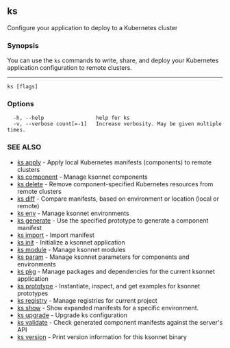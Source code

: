 ## ks

Configure your application to deploy to a Kubernetes cluster

### Synopsis


You can use the `ks` commands to write, share, and deploy your Kubernetes
application configuration to remote clusters.

----


```
ks [flags]
```

### Options

```
  -h, --help                 help for ks
  -v, --verbose count[=-1]   Increase verbosity. May be given multiple times.
```

### SEE ALSO

* [ks apply](ks_apply.md)	 - Apply local Kubernetes manifests (components) to remote clusters
* [ks component](ks_component.md)	 - Manage ksonnet components
* [ks delete](ks_delete.md)	 - Remove component-specified Kubernetes resources from remote clusters
* [ks diff](ks_diff.md)	 - Compare manifests, based on environment or location (local or remote)
* [ks env](ks_env.md)	 - Manage ksonnet environments
* [ks generate](ks_generate.md)	 - Use the specified prototype to generate a component manifest
* [ks import](ks_import.md)	 - Import manifest
* [ks init](ks_init.md)	 - Initialize a ksonnet application
* [ks module](ks_module.md)	 - Manage ksonnet modules
* [ks param](ks_param.md)	 - Manage ksonnet parameters for components and environments
* [ks pkg](ks_pkg.md)	 - Manage packages and dependencies for the current ksonnet application
* [ks prototype](ks_prototype.md)	 - Instantiate, inspect, and get examples for ksonnet prototypes
* [ks registry](ks_registry.md)	 - Manage registries for current project
* [ks show](ks_show.md)	 - Show expanded manifests for a specific environment.
* [ks upgrade](ks_upgrade.md)	 - Upgrade ks configuration
* [ks validate](ks_validate.md)	 - Check generated component manifests against the server's API
* [ks version](ks_version.md)	 - Print version information for this ksonnet binary

